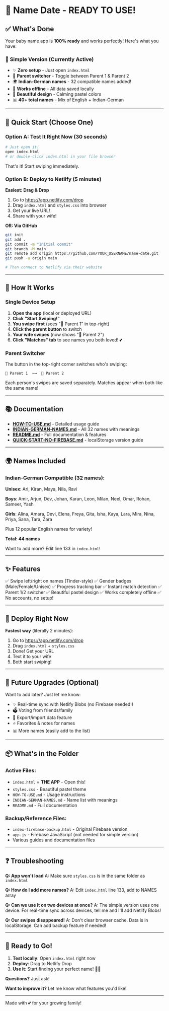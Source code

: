 # 🎉 Name Date - READY TO USE!

## ✅ What's Done

Your baby name app is **100% ready** and works perfectly! Here's what you have:

### 🚀 **Simple Version** (Currently Active)
- ✨ **Zero setup** - Just open `index.html`
- 💑 **Parent switcher** - Toggle between Parent 1 & Parent 2
- 🌍 **Indian-German names** - 32 compatible names added!
- 💾 **Works offline** - All data saved locally
- 🎨 **Beautiful design** - Calming pastel colors
- 📊 **40+ total names** - Mix of English + Indian-German

---

## 🏃 Quick Start (Choose One)

### Option A: Test It Right Now (30 seconds)

```bash
# Just open it!
open index.html
# or double-click index.html in your file browser
```

That's it! Start swiping immediately.

### Option B: Deploy to Netlify (5 minutes)

**Easiest: Drag & Drop**

1. Go to https://app.netlify.com/drop
2. Drag `index.html` and `styles.css` into browser
3. Get your live URL!
4. Share with your wife!

**OR: Via GitHub**

```bash
git init
git add .
git commit -m "Initial commit"
git branch -M main
git remote add origin https://github.com/YOUR_USERNAME/name-date.git
git push -u origin main

# Then connect to Netlify via their website
```

---

## 📱 How It Works

### Single Device Setup

1. **Open the app** (local or deployed URL)
2. **Click "Start Swiping!"**
3. **You swipe first** (sees "👤 Parent 1" in top-right)
4. **Click the parent button** to switch
5. **Your wife swipes** (now shows "👤 Parent 2")
6. **Click "Matches" tab** to see names you both loved! 💕

### Parent Switcher

The button in the top-right corner switches who's swiping:

```
👤 Parent 1  ←→  👤 Parent 2
```

Each person's swipes are saved separately. Matches appear when both like the same name!

---

## 📚 Documentation

- **[HOW-TO-USE.md](./HOW-TO-USE.md)** - Detailed usage guide
- **[INDIAN-GERMAN-NAMES.md](./INDIAN-GERMAN-NAMES.md)** - All 32 names with meanings
- **[README.md](./README.md)** - Full documentation & features
- **[QUICK-START-NO-FIREBASE.md](./QUICK-START-NO-FIREBASE.md)** - localStorage version guide

---

## 🌍 Names Included

### Indian-German Compatible (32 names):

**Unisex**: Ari, Kiran, Maya, Nila, Ravi

**Boys**: Amir, Arjun, Dev, Johan, Karan, Leon, Milan, Neel, Omar, Rohan, Sameer, Yash

**Girls**: Alina, Amara, Devi, Elena, Freya, Gita, Isha, Kaya, Lara, Mira, Nina, Priya, Sana, Tara, Zara

Plus 12 popular English names for variety!

**Total: 44 names**

Want to add more? Edit line 133 in `index.html`!

---

## ✨ Features

✅ Swipe left/right on names (Tinder-style)
✅ Gender badges (Male/Female/Unisex)
✅ Progress tracking bar
✅ Instant match detection
✅ Parent 1/2 switcher
✅ Beautiful pastel design
✅ Works completely offline
✅ No accounts, no setup!

---

## 🚀 Deploy Right Now

**Fastest way** (literally 2 minutes):

1. Go to https://app.netlify.com/drop
2. Drag `index.html` + `styles.css`
3. Done! Get your URL
4. Text it to your wife
5. Both start swiping!

---

## 🔮 Future Upgrades (Optional)

Want to add later? Just let me know:

- ✨ Real-time sync with Netlify Blobs (no Firebase needed!)
- 🗳️ Voting from friends/family
- 💾 Export/import data feature
- ⭐ Favorites & notes for names
- 📊 More names (easily add to the list)

---

## 📦 What's in the Folder

### Active Files:
- `index.html` ⭐ **THE APP** - Open this!
- `styles.css` - Beautiful pastel theme
- `HOW-TO-USE.md` - Usage instructions
- `INDIAN-GERMAN-NAMES.md` - Name list with meanings
- `README.md` - Full documentation

### Backup/Reference Files:
- `index-firebase-backup.html` - Original Firebase version
- `app.js` - Firebase JavaScript (not needed for simple version)
- Various guides and documentation files

---

## ❓ Troubleshooting

**Q: App won't load**
A: Make sure `styles.css` is in the same folder as `index.html`

**Q: How do I add more names?**
A: Edit `index.html` line 133, add to NAMES array

**Q: Can we use it on two devices at once?**
A: The simple version uses one device. For real-time sync across devices, tell me and I'll add Netlify Blobs!

**Q: Our swipes disappeared!**
A: Don't clear browser cache. Data is in localStorage. Can add backup feature if needed!

---

## 🎯 Ready to Go!

1. **Test locally**: Open `index.html` right now
2. **Deploy**: Drag to Netlify Drop
3. **Use it**: Start finding your perfect name! 👶✨

**Questions?** Just ask!

**Want to improve it?** Let me know what features you'd like!

---

Made with 💕 for your growing family!

